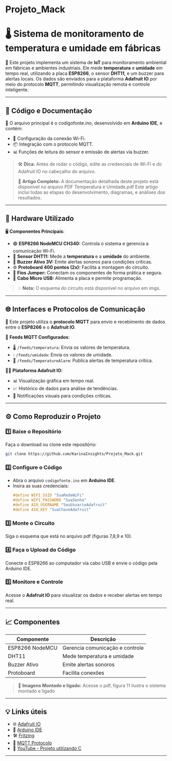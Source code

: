 # Projeto_Mack

# **🌡️ Sistema de monitoramento de temperatura e umidade em fábricas**

🔧 Este projeto implementa um sistema de **IoT** para monitoramento ambiental em fábricas e ambientes industriais. Ele mede **temperatura** e **umidade** em tempo real, utilizando a placa **ESP8266**, o sensor **DHT11**, e um buzzer para alertas locais. Os dados são enviados para a plataforma **Adafruit IO** por meio do protocolo **MQTT**, permitindo visualização remota e controle inteligente.

---

## **📂 Código e Documentação**

📜 O arquivo principal é o codigofonte.ino, desenvolvido em **Arduino IDE**, e contém:
- 📡 Configuração da conexão Wi-Fi.
- 📦 Integração com o protocolo MQTT.
- 📊 Funções de leitura do sensor e emissão de alertas via buzzer.

> 🛠️ **Dica:** Antes de rodar o código, edite as credenciais de Wi-Fi e do Adafruit IO no cabeçalho do arquivo.
>
> 📄 **Artigo Completo:** A documentação detalhada deste projeto está disponível no arquivo PDF Temperatura e Umidade.pdf Este artigo inclui todas as etapas do desenvolvimento, diagramas, e análises dos resultados.

---

## **🔌 Hardware Utilizado**

🖥️ **Componentes Principais**:
- 🟢 **ESP8266 NodeMCU CH340:** Controla o sistema e gerencia a comunicação Wi-Fi.
- 🔵 **Sensor DHT11:** Mede a **temperatura** e a **umidade** do ambiente.
- 🔴 **Buzzer Ativo 3V:** Emite alertas sonoros para condições críticas.
- ⚙️ **Protoboard 400 pontos (2x):** Facilita a montagem do circuito.
- 🔌 **Fios Jumper:** Conectam os componentes de forma prática e segura.
- 🔗 **Cabo Micro USB:** Alimenta a placa e permite programação.

> 💡 **Nota:** O esquema do circuito está disponível no arquivo em imgs.

---

## **🌐 Interfaces e Protocolos de Comunicação**

💬 Este projeto utiliza o **protocolo MQTT** para envio e recebimento de dados entre o **ESP8266** e o **Adafruit IO**.

🔗 **Feeds MQTT Configurados**:
- 🌡️ `/feeds/temperatura`: Envia os valores de temperatura.
- 💧 `/feeds/umidade`: Envia os valores de umidade.
- 🚨 `/feeds/TemperatureAlarm`: Publica alertas de temperatura crítica.

👨‍💻 **Plataforma Adafruit IO**:
- 📊 Visualização gráfica em tempo real.
- 📈 Histórico de dados para análise de tendências.
- 🔔 Notificações visuais para condições críticas.

---

## **⚙️ Como Reproduzir o Projeto**

### **1️⃣ Baixe o Repositório**
Faça o download ou clone este repositório:
```bash
git clone https://github.com/KarinaInsights/Projeto_Mack.git
```

### **2️⃣ Configure o Código**
- Abra o arquivo `codigofonte.ino` em **Arduino IDE**.
- Insira as suas credenciais:
  ```cpp
  #define WIFI_SSID "SuaRedeWiFi"
  #define WIFI_PASSWORD "SuaSenha"
  #define AIO_USERNAME "SeuUsuarioAdafruit"
  #define AIO_KEY "SuaChaveAdafruit"
  ```

### **3️⃣ Monte o Circuito**
Siga o esquema que está no arquivo pdf (figuras 7,8,9 e 10).

### **4️⃣ Faça o Upload do Código**
Conecte o ESP8266 ao computador via cabo USB e envie o código pela Arduino IDE.

### **5️⃣ Monitore e Controle**
Acesse o **Adafruit IO** para visualizar os dados e receber alertas em tempo real.

---

## **📈 Componentes**

| Componente        | Descrição                      |
|--------------------|--------------------------------|
| ESP8266 NodeMCU    | Gerencia comunicação e controle |
| DHT11             | Mede temperatura e umidade     |
| Buzzer Ativo       | Emite alertas sonoros          |
| Protoboard         | Facilita conexões              |

> 📸 **Imagens Montado e ligado:** Acesse o pdf, figura 11 ilustra o sistema montado e ligado

---

## **💡 Links úteis**

- 🌐 [Adafruit IO](https://www.adafruit.com/)
- 📄 [Arduino IDE](https://docs.arduino.cc/software/ide/)
- 🛠️ [Fritzing](https://fritzing.org/)
- 📘 [MQTT Protocolo](https://aws.amazon.com/pt/what-is/mqtt/)
- 🎥 [YouTube - Projeto utilizando C](https://www.youtube.com/watch?v=01j5eJVQ6os&list=PLqseg0xtT4cFM_cj9qFOchPr6M3wZNHdB)

---
